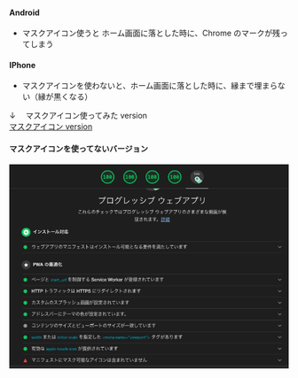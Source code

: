 #### Android  
- マスクアイコン使うと ホーム画面に落とした時に、Chrome のマークが残ってしまう  
#### IPhone  
- マスクアイコンを使わないと、ホーム画面に落とした時に、縁まで埋まらない（縁が黒くなる）  

↓ 　マスクアイコン使ってみた version  
[マスクアイコン version](https://github.com/ryosuke1256/pwa-sample/tree/maskable)

#### マスクアイコンを使ってないバージョン  
<img src="https://github.com/ryosuke1256/image/blob/main/pwa3.png" />
